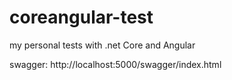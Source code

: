 # coreangular-test

my personal tests with .net Core and Angular

swagger: http://localhost:5000/swagger/index.html